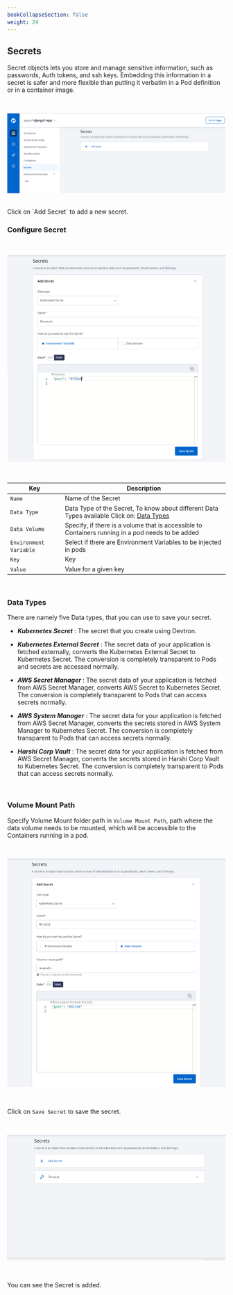 ```yaml
---
bookCollapseSection: false
weight: 24
---
```

## Secrets 

Secret objects lets you store and manage sensitive information, such as passwords, Auth tokens, and ssh keys. Embedding this information in a secret is safer and more flexible than putting it verbatim in a Pod definition or in a container image.

&nbsp;&nbsp;

![Secret](../../secret1.png "Secret")

<br />
Click on `Add Secret` to add a new secret.

<br />

### Configure Secret

<br />

![Add Secret](../../secret8.jpg "Add Secret")

&nbsp;&nbsp;


Key | Description
----|----
`Name` | Name of the Secret
`Data Type` | Data Type of the Secret, To know about different Data Types available Click on: [Data Types](https://docs.devtron.ai/docs/reference/creating-application/secrets/#data-types)
`Data Volume` | Specify, if there is a volume that is accessible to Containers running in a pod needs to be added
`Environment Variable` | Select if there are Environment Variables to be injected in pods
`Key` | Key
`Value` | Value for a given key


<br />

### Data Types

There are namely five Data types, that you can use to save your secret.

* ***Kubernetes Secret*** : The secret that you create using Devtron.

* ***Kubernetes External Secret*** : The secret data of your application is fetched externally, converts the Kubernetes External Secret to Kubernetes Secret. The conversion is completely transparent to Pods and secrets are accessed normally.

* ***AWS Secret Manager*** : The secret data of your application is fetched from AWS Secret Manager, converts AWS Secret to Kubernetes Secret. The conversion is completely transparent to Pods that can access secrets normally.

* ***AWS System Manager*** : The secret data for your application is fetched from AWS Secret Manager, converts the secrets stored in AWS System Manager to Kubernetes Secret. The conversion is completely transparent to Pods that can access secrets normally.

* ***Harshi Corp Vault*** : The secret data for your application is fetched from AWS Secret Manager, converts the secrets stored in Harshi Corp Vault to Kubernetes Secret. The conversion is completely transparent to Pods that can access secrets normally.

<br />


### Volume Mount Path

Specify Volume Mount folder path in `Volume Mount Path`, path where the data volume needs to be mounted, which will be accessible to the Containers running in a pod.

&nbsp;&nbsp;

![Save Secret](../../secret3.jpg "Save Secret")

&nbsp;&nbsp;

Click on `Save Secret` to save the secret.

&nbsp;&nbsp;

![Save Secret](../../secret4.png "Save Secret")

<br />

You can see the Secret is added.


